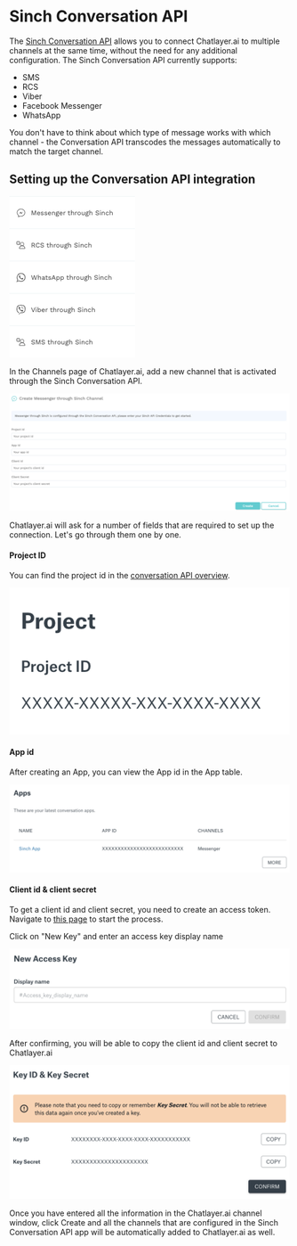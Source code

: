 # Sinch Conversation API

The [Sinch Conversation API](https://www.sinch.com/products/apis/messaging/conversation-api/) allows you to connect Chatlayer.ai to multiple channels at the same time, without the need for any additional configuration. The Sinch Conversation API currently supports:

* SMS
* RCS
* Viber
* Facebook Messenger
* WhatsApp

You don't have to think about which type of message works with which channel - the Conversation API transcodes the messages automatically to match the target channel.

## Setting up the Conversation API integration

![](../.gitbook/assets/image%20%28316%29.png)

In the Channels page of Chatlayer.ai, add a new channel that is activated through the Sinch Conversation API. 

![](../.gitbook/assets/image%20%28306%29.png)

Chatlayer.ai will ask for a number of fields that are required to set up the connection. Let's go through them one by one.

#### Project ID

You can find the project id in the [conversation API overview](https://dashboard.sinch.com/convapi/overview).

![](../.gitbook/assets/image%20%28303%29.png)

#### App id

After creating an App, you can view the App id in the App table.

![](../.gitbook/assets/image%20%28304%29.png)

#### Client id & client secret

To get a client id and client secret, you need to create an access token. Navigate to [this page](https://dashboard.sinch.com/convapi/access-keys) to start the process.

Click on "New Key" and enter an access key display name

![](../.gitbook/assets/image%20%28305%29.png)

After confirming, you will be able to copy the client id and client secret to Chatlayer.ai

![](../.gitbook/assets/image%20%28308%29.png)

Once you have entered all the information in the Chatlayer.ai channel window, click Create and all the channels that are configured in the Sinch Conversation API app will be automatically added to Chatlayer.ai as well.

